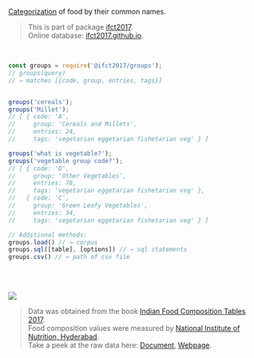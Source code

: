 [Categorization] of food by their common names.

> This is part of package [ifct2017].<br>
> Online database: [ifct2017.github.io].

<br>

```javascript
const groups = require('@ifct2017/groups');
// groups(query)
// → matches [{code, group, entries, tags}]


groups('cereals');
groups('Millet');
// [ { code: 'A',
//     group: 'Cereals and Millets',
//     entries: 24,
//     tags: 'vegetarian eggetarian fishetarian veg' } ]

groups('what is vegetable?');
groups('vegetable group code?');
// [ { code: 'D',
//     group: 'Other Vegetables',
//     entries: 78,
//     tags: 'vegetarian eggetarian fishetarian veg' },
//   { code: 'C',
//     group: 'Green Leafy Vegetables',
//     entries: 34,
//     tags: 'vegetarian eggetarian fishetarian veg' } ]
```

```javascript
// Additional methods:
groups.load() // → corpus
groups.sql([table], [options]) // → sql statements
groups.csv() // → path of csv file
```

<br>
<br>

[![](https://i.imgur.com/D5UYmbD.jpg)](http://ifct2017.com/)

> Data was obtained from the book [Indian Food Composition Tables 2017].<br>
> Food composition values were measured by [National Institute of Nutrition, Hyderabad].<br>
> Take a peek at the raw data here: [Document], [Webpage].

[ifct2017]: https://www.npmjs.com/package/ifct2017
[Indian Food Composition Tables 2017]: http://ifct2017.com/
[Categorization]: https://github.com/ifct2017/groups/blob/master/index.csv
[ifct2017.github.io]: https://ifct2017.github.io
[National Institute of Nutrition, Hyderabad]: https://www.nin.res.in/
[Document]: https://docs.google.com/spreadsheets/d/1PMR0TZLLYsS70lcC0Bap4oNrI1azgmuGx9ekfHJB_0Q/edit?usp=sharing
[Webpage]: https://docs.google.com/spreadsheets/d/e/2PACX-1vSsXdKiSvWypa6aJlCfl_eKIzAOfESO_wHITJtPik3K1goIy81hciSjmTCqFjmFv1cqrLdnYhg1Q3O1/pubhtml
